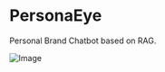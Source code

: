 # PersonaEye
Personal Brand Chatbot based on RAG.

![Image](https://github.com/user-attachments/assets/0d70531d-b2ed-48ce-8e8a-e88943cf6984)
